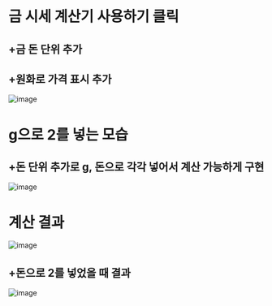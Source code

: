 # 금 시세 계산기 사용하기 클릭
## +금 돈 단위 추가
## +원화로 가격 표시 추가
![image](https://github.com/user-attachments/assets/e066df90-ba96-4ba3-8c58-312552b68504)

# g으로 2를 넣는 모습
## +돈 단위 추가로 g, 돈으로 각각 넣어서 계산 가능하게 구현
![image](https://github.com/user-attachments/assets/5c4a2da0-13f2-4fe8-b2a4-c8f80fac1de0)


# 계산 결과
![image](https://github.com/user-attachments/assets/2c3aed6a-c7e4-4c1c-bf28-fee28a6ba545)

## +돈으로 2를 넣었을 때 결과
![image](https://github.com/user-attachments/assets/9ab2f010-fa9d-4d3e-8e8e-9c2b86ca311c)


